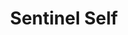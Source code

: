 ---
layout: none
title: Sentinel Self
description: "Interaction Design. Installed @ MEET Milan. w/ Sissel Marie-Tonn Studios (October 2022)"
img: assets/collaborations/sentinel-self/sentinel-self.jpg
importance: 96
permalink:  collaborations/sentinel-self/
category: creative
redirect: https://www.sisselmarietonn.com/project/the-sentinel-self
---